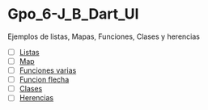 # Gpo_6-J_B_Dart_UI
Ejemplos de listas, Mapas, Funciones, Clases y herencias 

- [ ] [Listas](https://dartpad.dartlang.org/)
- [ ] [Map](https://dartpad.dartlang.org/)
- [ ] [Funciones varias](https://dartpad.dartlang.org/)
- [ ] [Funcion flecha](https://dartpad.dartlang.org/)
- [ ] [Clases](https://dartpad.dartlang.org/)
- [ ] [Herencias](https://dartpad.dartlang.org/)
